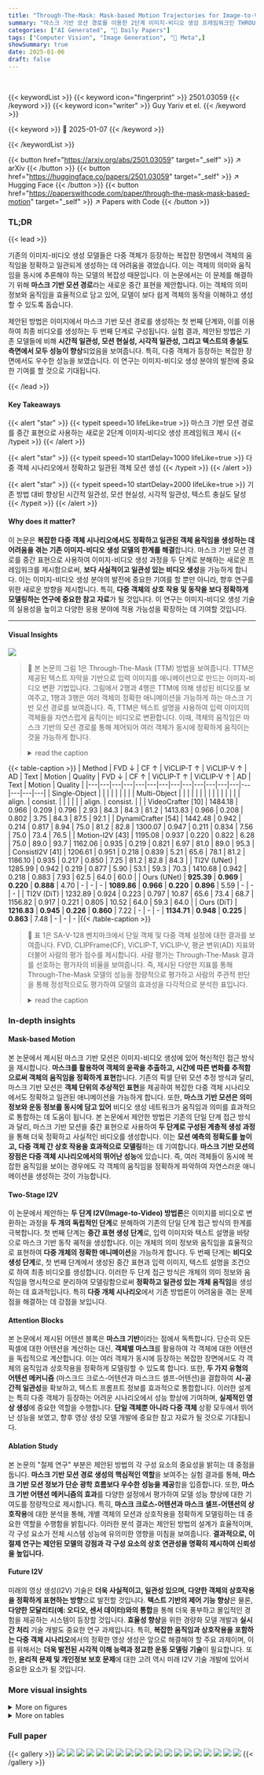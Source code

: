 ```yaml
---
title: "Through-The-Mask: Mask-based Motion Trajectories for Image-to-Video Generation"
summary: "마스크 기반 모션 경로를 이용한 2단계 이미지-비디오 생성 프레임워크인 THROUGH-THE-MASK가 다중 객체의 정확한 애니메이션을 가능하게 합니다."
categories: ["AI Generated", "🤗 Daily Papers"]
tags: ["Computer Vision", "Image Generation", "🏢 Meta",]
showSummary: true
date: 2025-01-06
draft: false
---
```


<br>

{{< keywordList >}}
{{< keyword icon="fingerprint" >}} 2501.03059 {{< /keyword >}}
{{< keyword icon="writer" >}} Guy Yariv et el. {{< /keyword >}}
 
{{< keyword >}} 🤗 2025-01-07 {{< /keyword >}}
 
{{< /keywordList >}}

{{< button href="https://arxiv.org/abs/2501.03059" target="_self" >}}
↗ arXiv
{{< /button >}}
{{< button href="https://huggingface.co/papers/2501.03059" target="_self" >}}
↗ Hugging Face
{{< /button >}}
{{< button href="https://paperswithcode.com/paper/through-the-mask-mask-based-motion" target="_self" >}}
↗ Papers with Code
{{< /button >}}




### TL;DR


{{< lead >}}

기존의 이미지-비디오 생성 모델들은 다중 객체가 등장하는 복잡한 장면에서 객체의 움직임을 정확하고 일관되게 생성하는 데 어려움을 겪었습니다. 이는 객체의 의미와 움직임을 동시에 추론해야 하는 모델의 복잡성 때문입니다.  이 논문에서는 이 문제를 해결하기 위해 **마스크 기반 모션 경로**라는 새로운 중간 표현을 제안합니다. 이는 객체의 의미 정보와 움직임을 효율적으로 담고 있어, 모델이 보다 쉽게 객체의 동작을 이해하고 생성할 수 있도록 돕습니다.

제안된 방법은 이미지에서 마스크 기반 모션 경로를 생성하는 첫 번째 단계와, 이를 이용하여 최종 비디오를 생성하는 두 번째 단계로 구성됩니다.  실험 결과, 제안된 방법은 기존 모델들에 비해 **시간적 일관성, 모션 현실성, 시각적 일관성, 그리고 텍스트의 충실도 측면에서 모두 성능이 향상**되었음을 보여줍니다. 특히, 다중 객체가 등장하는 복잡한 장면에서도 우수한 성능을 보였습니다. 이 연구는 이미지-비디오 생성 분야의 발전에 중요한 기여를 할 것으로 기대됩니다.

{{< /lead >}}


#### Key Takeaways

{{< alert "star" >}}
{{< typeit speed=10 lifeLike=true >}} 마스크 기반 모션 경로를 중간 표현으로 사용하는 새로운 2단계 이미지-비디오 생성 프레임워크 제시 {{< /typeit >}}
{{< /alert >}}

{{< alert "star" >}}
{{< typeit speed=10 startDelay=1000 lifeLike=true >}} 다중 객체 시나리오에서 정확하고 일관된 객체 모션 생성 {{< /typeit >}}
{{< /alert >}}

{{< alert "star" >}}
{{< typeit speed=10 startDelay=2000 lifeLike=true >}} 기존 방법 대비 향상된 시간적 일관성, 모션 현실성, 시각적 일관성, 텍스트 충실도 달성 {{< /typeit >}}
{{< /alert >}}

#### Why does it matter?
이 논문은 **복잡한 다중 객체 시나리오에서도 정확하고 일관된 객체 움직임을 생성하는 데 어려움을 겪는 기존 이미지-비디오 생성 모델의 한계를 해결**합니다.  마스크 기반 모션 경로를 중간 표현으로 사용하여 이미지-비디오 생성 과정을 두 단계로 분해하는 새로운 프레임워크를 제시함으로써, **보다 사실적이고 일관성 있는 비디오 생성**을 가능하게 합니다. 이는 이미지-비디오 생성 분야의 발전에 중요한 기여를 할 뿐만 아니라, 향후 연구를 위한 새로운 방향을 제시합니다. 특히, **다중 객체의 상호 작용 및 동작을 보다 정확하게 모델링하는 연구에 중요한 참고 자료**가 될 것입니다.  이 연구는 이미지-비디오 생성 기술의 실용성을 높이고 다양한 응용 분야에 적용 가능성을 확장하는 데 기여할 것입니다.

------
#### Visual Insights



![](https://arxiv.org/html/2501.03059/x2.png)

> 🔼 본 논문의 그림 1은 Through-The-Mask (TTM) 방법을 보여줍니다. TTM은 제공된 텍스트 자막을 기반으로 입력 이미지를 애니메이션으로 만드는 이미지-비디오 변환 기법입니다. 그림에서 2행과 4행은 TTM에 의해 생성된 비디오를 보여주고, 1행과 3행은 여러 객체의 정확한 애니메이션을 가능하게 하는 마스크 기반 모션 경로를 보여줍니다.  즉, TTM은 텍스트 설명을 사용하여 입력 이미지의 객체들을 자연스럽게 움직이는 비디오로 변환합니다. 이때, 객체의 움직임은 마스크 기반의 모션 경로를 통해 제어되어 여러 객체가 동시에 정확하게 움직이는 것을 가능하게 합니다.
> <details>
> <summary>read the caption</summary>
> Figure 1:  Through-The-Mask is an Image-to-Video method that animates an input image based on a provided text caption. The generated video (rows 2 and 4) leverages mask-based motion trajectories (rows 1 and 3), enabling accurate animation of multiple objects.
> </details>





{{< table-caption >}}
| Method | FVD ↓ | CF ↑ | ViCLIP-T ↑ | ViCLIP-V ↑ | AD | Text | Motion | Quality | FVD ↓ | CF ↑ | ViCLIP-T ↑ | ViCLIP-V ↑ | AD | Text | Motion | Quality |
|---|---|---|---|---|---|---|---|---|---|---|---|---|---|---|---|---|
| Single-Object |  |  |  |  |  |  |  |  | Multi-Object |  |  |  |  |  |  |  |
|  |  |  |  |  |  | align. | consist. |  |  |  |  |  | align. | consist. |  |
| VideoCrafter [10] | 1484.18 | 0.966 | 0.209 | 0.796 | 2.93 | 84.3 | 84.3 | 81.2 | 1413.83 | 0.966 | 0.208 | 0.802 | 3.75 | 84.3 | 87.5 | 92.1 |
| DynamiCrafter [54] | 1442.48 | 0.942 | 0.214 | 0.817 | 8.94 | 75.0 | 81.2 | 82.8 | 1300.07 | 0.947 | 0.211 | 0.834 | 7.56 | 75.0 | 73.4 | 76.5 |
| Motion-I2V [43] | 1195.08 | 0.937 | 0.220 | 0.822 | 6.28 | 75.0 | 89.0 | 93.7 | 1162.06 | 0.935 | 0.219 | 0.821 | 6.97 | 81.0 | 89.0 | 95.3 |
| ConsistI2V [41] | 1206.61 | 0.951 | 0.218 | 0.839 | 5.21 | 65.6 | 78.1 | 81.2 | 1186.10 | 0.935 | 0.217 | 0.850 | 7.25 | 81.2 | 82.8 | 84.3 |
| TI2V (UNet) | 1285.99 | 0.942 | 0.219 | 0.877 | 5.90 | 53.1 | 59.3 | 70.3 | 1410.68 | 0.942 | 0.218 | 0.883 | 7.93 | 62.5 | 64.0 | 60.0 |
| Ours (UNet) | **925.39** | **0.969** | **0.220** | **0.888** | 4.70 | - | - | - | **1089.86** | **0.966** | **0.220** | **0.896** | 5.59 | - | - | - |
| TI2V (DiT) | 1232.89 | 0.924 | 0.223 | 0.797 | 10.87 | 65.6 | 73.4 | 68.7 | 1156.82 | 0.917 | 0.221 | 0.805 | 10.52 | 64.0 | 59.3 | 64.0 |
| Ours (DiT) | **1216.83** | **0.945** | **0.226** | **0.860** | 7.22 | - | - | - | **1134.71** | **0.948** | **0.225** | **0.863** | 7.48 | - | - | - |{{< /table-caption >}}

> 🔼 표 1은 SA-V-128 벤치마크에서 단일 객체 및 다중 객체 설정에 대한 결과를 보여줍니다.  FVD, CLIPFrame(CF), ViCLIP-T, ViCLIP-V, 평균 변위(AD) 지표와 더불어 사람의 평가 점수를 제시합니다. 사람 평가는 Through-The-Mask 결과를 선호하는 평가자의 비율을 보여줍니다.  즉, 제시된 다양한 지표를 통해 Through-The-Mask 모델의 성능을 정량적으로 평가하고 사람의 주관적 판단을 통해 정성적으로도 평가하여 모델의 효과성을 다각적으로 분석한 표입니다.
> <details>
> <summary>read the caption</summary>
> Table 1: Results for single-object and multi-object settings on the SA-V-128 Benchmark. We report FVD, CLIPFrame (CF), ViCLIP-T, ViCLIP-V, and Average Displacement (AD), along with human ratings. Human evaluation shows the percentage of raters that prefer the results of Through-The-Mask.
> </details>





### In-depth insights


#### Mask-based Motion
본 논문에서 제시된 마스크 기반 모션은 이미지-비디오 생성에 있어 혁신적인 접근 방식을 제시합니다. **마스크를 활용하여 객체의 윤곽을 추출하고, 시간에 따른 변화를 추적함으로써 객체의 움직임을 정확하게 표현**합니다. 기존의 픽셀 단위 모션 추정 방식과 달리, 마스크 기반 모션은 **객체 단위의 추상적인 표현**을 제공하여 복잡한 다중 객체 시나리오에서도 정확하고 일관된 애니메이션을 가능하게 합니다. 또한, **마스크 기반 모션은 의미 정보와 운동 정보를 동시에 담고 있어** 비디오 생성 네트워크가 움직임과 의미를 효과적으로 통합하는 데 도움이 됩니다. 본 논문에서 제안한 방법은 기존의 단일 단계 접근 방식과 달리, 마스크 기반 모션을 중간 표현으로 사용하여 **두 단계로 구성된 계층적 생성 과정**을 통해 더욱 정확하고 사실적인 비디오를 생성합니다. 이는 **모션 예측의 정확도를 높이고, 다중 객체 간 상호 작용을 효과적으로 모델링**하는 데 기여합니다.  **마스크 기반 모션의 장점은 다중 객체 시나리오에서의 뛰어난 성능**에 있습니다. 즉, 여러 객체들이 동시에 복잡한 움직임을 보이는 경우에도 각 객체의 움직임을 정확하게 파악하여 자연스러운 애니메이션을 생성하는 것이 가능합니다.

#### Two-Stage I2V
이 논문에서 제안하는 **두 단계 I2V(Image-to-Video) 방법론**은 이미지를 비디오로 변환하는 과정을 **두 개의 독립적인 단계**로 분해하여 기존의 단일 단계 접근 방식의 한계를 극복합니다. 첫 번째 단계는 **중간 표현 생성 단계**로, 입력 이미지와 텍스트 설명을 바탕으로 마스크 기반 동작 궤적을 생성합니다. 이는 개체의 의미 정보와 움직임을 효율적으로 표현하여 **다중 개체의 정확한 애니메이션**을 가능하게 합니다. 두 번째 단계는 **비디오 생성 단계**로, 첫 번째 단계에서 생성된 중간 표현과 입력 이미지, 텍스트 설명을 조건으로 하여 최종 비디오를 생성합니다. 이러한 두 단계 접근 방식은 개체의 의미 정보와 움직임을 명시적으로 분리하여 모델링함으로써 **정확하고 일관성 있는 개체 움직임**을 생성하는 데 효과적입니다. 특히 **다중 개체 시나리오**에서 기존 방법론이 어려움을 겪는 문제점을 해결하는 데 강점을 보입니다.

#### Attention Blocks
본 논문에서 제시된 어텐션 블록은 **마스크 기반**이라는 점에서 독특합니다. 단순히 모든 픽셀에 대한 어텐션을 계산하는 대신, **객체별 마스크**를 활용하여 각 객체에 대한 어텐션을 독립적으로 계산합니다. 이는 여러 객체가 동시에 등장하는 복잡한 장면에서도 각 객체의 움직임과 상호작용을 정확하게 모델링할 수 있도록 합니다. 또한, **두 가지 유형의 어텐션 메커니즘** (마스크드 크로스-어텐션과 마스크드 셀프-어텐션)을 결합하여 **시-공간적 일관성**을 확보하고, 텍스트 프롬프트 정보를 효과적으로 통합합니다. 이러한 설계는 특히 다중 객체가 등장하는 어려운 시나리오에서 성능 향상에 기여하며, **실제적인 영상 생성**에 중요한 역할을 수행합니다. **단일 객체뿐 아니라 다중 객체** 상황 모두에서 뛰어난 성능을 보였고, 향후 영상 생성 모델 개발에 중요한 참고 자료가 될 것으로 기대됩니다.

#### Ablation Study
본 논문의 "절제 연구" 부분은 제안된 방법의 각 구성 요소의 중요성을 밝히는 데 중점을 둡니다. **마스크 기반 모션 경로 생성의 핵심적인 역할**을 보여주는 실험 결과를 통해, **마스크 기반 모션 정보가 단순 광학 흐름보다 우수한 성능을 제공**함을 입증합니다. 또한, **마스크 기반 어텐션 메커니즘의 효과**를 다양한 설정에서 평가하여 모델 성능 향상에 대한 기여도를 정량적으로 제시합니다. 특히, **마스크 크로스-어텐션과 마스크 셀프-어텐션의 상호작용**에 대한 분석을 통해, 개별 객체의 모션과 상호작용을 정확하게 모델링하는 데 중요한 역할을 수행함을 밝힙니다. 이러한 분석 결과는 제안된 방법의 설계가 효율적이며, 각 구성 요소가 전체 시스템 성능에 유의미한 영향을 미침을 보여줍니다.  **결과적으로, 이 절제 연구는 제안된 모델의 강점과 각 구성 요소의 상호 연관성을 명확히 제시하여 신뢰성을 높입니다.**

#### Future I2V
미래의 영상 생성(I2V) 기술은 **더욱 사실적이고, 일관성 있으며, 다양한 객체의 상호작용을 정확하게 표현하는 방향**으로 발전할 것입니다.  **텍스트 기반의 제어 기능 향상**은 물론, **다양한 모달리티(예: 오디오, 센서 데이터)와의 통합**을 통해 더욱 풍부하고 몰입적인 경험을 제공하는 시스템이 등장할 것입니다.  **효율성 향상**을 위한 경량화 모델 개발과 **실시간 처리** 기술 개발도 중요한 연구 과제입니다.  특히, **복잡한 움직임과 상호작용을 포함하는 다중 객체 시나리오**에서의 정확한 영상 생성은 앞으로 해결해야 할 주요 과제이며, 이를 위해서는 **더욱 발전된 시각적 이해 능력과 정교한 운동 모델링 기술**이 필요합니다.  또한, **윤리적 문제 및 개인정보 보호 문제**에 대한 고려 역시 미래 I2V 기술 개발에 있어서 중요한 요소가 될 것입니다.


### More visual insights

<details>
<summary>More on figures
</summary>


![](https://arxiv.org/html/2501.03059/x3.png)

> 🔼 그림 2는 제안된 이미지-비디오 생성 프레임워크의 개요를 보여줍니다. 참조 이미지 x<sup>(0)</sup>와 텍스트 프롬프트 c를 일관된 비디오 시퀀스 x̂로 변환하는 과정을 나타냅니다. 미리 훈련된 LLM을 사용하여 동작 관련 프롬프트 c<sub>motion</sub>과 개별 객체 관련 프롬프트 c<sub>local</sub>={c<sub>local</sub><sup>(1)</sup>,...,c<sub>local</sub><sup>(L)</sup>}를 추출하여 각 객체의 의도된 동작을 포착합니다. SAM2를 사용하여 참조 이미지 x<sup>(0)</sup>로부터 초기 분할 마스크 s<sup>(0)</sup>을 생성합니다. 1단계에서는 이미지-동작 모델이 x<sup>(0)</sup>, s<sup>(0)</sup>, c<sub>motion</sub>을 사용하여 객체별 이동 경로를 나타내는 마스크 기반 동작 경로 ŝ를 생성합니다. 2단계에서는 동작-비디오 모델이 x<sup>(0)</sup>, 생성된 경로 ŝ, 전역 조건으로서의 텍스트 프롬프트 c, 마스크 어텐션 블록(3.3절)을 통해 객체별 프롬프트 c<sub>local</sub>을 입력받아 최종 비디오 x̂를 생성합니다.
> <details>
> <summary>read the caption</summary>
> Figure 2:  Overview of our I2V framework, transforming a reference image x(0)superscript𝑥0x^{(0)}italic_x start_POSTSUPERSCRIPT ( 0 ) end_POSTSUPERSCRIPT and text prompt c𝑐citalic_c into a coherent video sequence x^^𝑥\hat{x}over^ start_ARG italic_x end_ARG. A pre-trained LLM is used to derive the motion-specific prompt cm⁢o⁢t⁢i⁢o⁢nsubscript𝑐𝑚𝑜𝑡𝑖𝑜𝑛c_{motion}italic_c start_POSTSUBSCRIPT italic_m italic_o italic_t italic_i italic_o italic_n end_POSTSUBSCRIPT and object-specific prompts cl⁢o⁢c⁢a⁢l={cl⁢o⁢c⁢a⁢l(1),…,cl⁢o⁢c⁢a⁢l(L)}subscript𝑐𝑙𝑜𝑐𝑎𝑙superscriptsubscript𝑐𝑙𝑜𝑐𝑎𝑙1…superscriptsubscript𝑐𝑙𝑜𝑐𝑎𝑙𝐿c_{local}=\{c_{local}^{(1)},\dots,c_{local}^{(L)}\}italic_c start_POSTSUBSCRIPT italic_l italic_o italic_c italic_a italic_l end_POSTSUBSCRIPT = { italic_c start_POSTSUBSCRIPT italic_l italic_o italic_c italic_a italic_l end_POSTSUBSCRIPT start_POSTSUPERSCRIPT ( 1 ) end_POSTSUPERSCRIPT , … , italic_c start_POSTSUBSCRIPT italic_l italic_o italic_c italic_a italic_l end_POSTSUBSCRIPT start_POSTSUPERSCRIPT ( italic_L ) end_POSTSUPERSCRIPT }, capturing each object’s intended motion. We generate an initial segmentation mask s(0)superscript𝑠0s^{(0)}italic_s start_POSTSUPERSCRIPT ( 0 ) end_POSTSUPERSCRIPT from x(0)superscript𝑥0x^{(0)}italic_x start_POSTSUPERSCRIPT ( 0 ) end_POSTSUPERSCRIPT using SAM2. In Stage 1, the Image-to-Motion utilizes x(0)superscript𝑥0x^{(0)}italic_x start_POSTSUPERSCRIPT ( 0 ) end_POSTSUPERSCRIPT, s(0)superscript𝑠0s^{(0)}italic_s start_POSTSUPERSCRIPT ( 0 ) end_POSTSUPERSCRIPT, and cm⁢o⁢t⁢i⁢o⁢nsubscript𝑐𝑚𝑜𝑡𝑖𝑜𝑛c_{motion}italic_c start_POSTSUBSCRIPT italic_m italic_o italic_t italic_i italic_o italic_n end_POSTSUBSCRIPT to generate mask-based motion trajectories s^^𝑠\hat{s}over^ start_ARG italic_s end_ARG that represent object-specific movement paths. In Stage 2, the Motion-to-Video takes as input x(0)superscript𝑥0x^{(0)}italic_x start_POSTSUPERSCRIPT ( 0 ) end_POSTSUPERSCRIPT, the generated trajectories s^^𝑠\hat{s}over^ start_ARG italic_s end_ARG, the text prompt c𝑐citalic_c as a global condition, and object-specific prompts cl⁢o⁢c⁢a⁢lsubscript𝑐𝑙𝑜𝑐𝑎𝑙c_{local}italic_c start_POSTSUBSCRIPT italic_l italic_o italic_c italic_a italic_l end_POSTSUBSCRIPT through a masked attention blocks (Section 3.3), producing the final video x^^𝑥\hat{x}over^ start_ARG italic_x end_ARG.
> </details>



![](https://arxiv.org/html/2501.03059/x4.png)

> 🔼 그림 3은 마스크 처리된 어텐션 블록의 작동 방식을 보여줍니다. 정사각형은 비디오의 잠재 패치를 나타내며, 색상으로 객체(예: 고양이 또는 개)를 구분합니다. 삼각형은 프롬프트 토큰을 나타내며, 회색은 전체 프롬프트를, 객체별 색상은 지역 프롬프트를 나타냅니다. 이 과정은 모든 패치에 대한 자기 어텐션, 각 객체에 제한된 마스크 처리된 자기 어텐션, 전체 프롬프트를 통합하는 교차 어텐션, 그리고 객체별 프롬프트를 정렬하는 마스크 처리된 교차 어텐션을 포함합니다.
> <details>
> <summary>read the caption</summary>
> Figure 3: Illustration of the masked attention block. Squares represent video latent patches, color-coded to indicate objects (e.g., cat or dog). Triangles denote prompt tokens: gray for global prompts and object-specific colors for local prompts. The pipeline features self-attention for all patches, masked self-attention restricted to each object, cross-attention integrating global prompts, and masked cross-attention aligning object-specific prompts.
> </details>



![](https://arxiv.org/html/2501.03059/x5.png)

> 🔼 본 그림은 논문의 SA-V-128 벤치마크에서 생성된 비디오의 시각적 비교를 보여줍니다. Through-The-Mask 모델과 TI2V 기준 모델의 결과를 비교하여 각 모델의 성능 차이를 보여줍니다. 여러 개의 객체가 포함된 복잡한 동작들을 얼마나 정확하게 애니메이션으로 만들었는지 보여주는 대표적인 예시들을 보여줍니다.  각 비디오는 입력 이미지와 텍스트 프롬프트를 기반으로 생성됩니다.  Through-The-Mask 모델은 여러 객체의 동작을 더욱 정확하고 일관되게 표현하는 것을 확인할 수 있습니다.
> <details>
> <summary>read the caption</summary>
> Figure 4: Qualitative comparison: Visual examples of generated videos for Through-The-Mask compared to the TI2V baseline on examples from the SA-V-128 benchmark.
> </details>



![](https://arxiv.org/html/2501.03059/x6.png)

> 🔼 이 그림은 이미지에서 비디오 생성을 위한 중간 표현으로 분할 마스크와 광학 흐름을 사용하여 생성된 비디오의 질적 비교를 보여줍니다. 첫 번째 행은 입력 이미지와 텍스트, 두 번째 행은 생성된 마스크, 세 번째 행은 생성된 광학 흐름을 보여줍니다. 네 번째와 다섯 번째 행은 생성된 비디오를 보여주는데, 네 번째 행은 마스크 기반 모델을 사용하고, 다섯 번째 행은 흐름 기반 모델을 사용합니다. 이를 통해 마스크 기반 방법이 흐름 기반 방법보다 더 나은 비디오 품질을 생성한다는 것을 보여줍니다.
> <details>
> <summary>read the caption</summary>
> Figure 5: Qualitative comparison of generated videos using segmentation masks vs optical flow as an intermediate motion representation. The first row shows the input image and text, the second row displays the generated masks, and the third row presents the generated optical flow. The fourth and fifth rows show the generated videos, with the fourth row using our mask-based model and the fifth using our flow-based model.
> </details>



![](https://arxiv.org/html/2501.03059/x7.png)

> 🔼 그림 6은 제안된 Through-The-Mask 방법의 다양한 설정에서 생성된 비디오들을 정성적으로 비교한 것입니다. 마스크 기반 크로스 어텐션, 마스크 기반 셀프 어텐션, 두 기법 모두 적용한 경우, 그리고 마스크 어텐션을 전혀 사용하지 않은 경우의 네 가지 설정을 비교합니다. 마스크 어텐션을 사용하지 않은 경우, 만화 속 슈퍼히어로는 기도 동작을 제대로 수행하지 못합니다. 마스크 기반 셀프 어텐션만 사용한 경우에도 기도 동작은 완벽하지 않지만, 움직임이 더 부드럽고 일관성이 있습니다. 마스크 기반 크로스 어텐션을 사용한 경우, 슈퍼히어로는 기도 동작을 성공적으로 수행하지만 손가락이 파랗게 변하는 등의 오류가 발생합니다. 마지막으로, 마스크 기반 크로스 어텐션과 셀프 어텐션을 모두 적용한 Through-The-Mask의 경우, 슈퍼히어로가 기도 동작을 완벽하게 수행합니다.
> <details>
> <summary>read the caption</summary>
> Figure 6: Qualitative comparison of generated videos for each configuration of Through-The-Mask. The results highlight differences when applying masked cross-attention (With cross-attn), self-attention (With self-attn), both (Ours), or no masked attention layers (No mask attn). Without masked attention, the cartoon superhero fails to perform a prayer. With masked self-attention, the superhero also fails, but the movement appears smoother and more consistent. With masked cross-attention, the superhero successfully performs the prayer, though his fingers turn blue. When integrating the full masked attention mechanism, the superhero performs the action correctly.
> </details>



![](https://arxiv.org/html/2501.03059/x8.png)

> 🔼 그림 7은 중간 모션 표현으로 분할 마스크와 광학 흐름을 사용하여 생성된 비디오의 질적 비교를 보여줍니다. 첫 번째 행에는 입력 이미지와 텍스트가 표시되고, 두 번째 행에는 생성된 마스크가 표시되고, 세 번째 행에는 생성된 광학 흐름이 표시됩니다. 네 번째와 다섯 번째 행에는 생성된 비디오가 표시되며, 네 번째 행은 마스크 기반 모델을 사용하고 다섯 번째 행은 흐름 기반 모델을 사용합니다. 이 그림은 마스크 기반 모션 표현이 흐름 기반 모션 표현보다 더 나은 결과를 생성함을 보여줍니다.
> <details>
> <summary>read the caption</summary>
> Figure 7: Qualitative comparison of generated videos using segmentation masks vs optical flow as an intermediate motion representation. The first row shows the input image and text, the second row displays the generated masks, and the third row presents the generated optical flow. The fourth and fifth rows show the generated videos, with the fourth row using our mask-based model and the fifth using our flow-based model.
> </details>



![](https://arxiv.org/html/2501.03059/x9.png)

> 🔼 본 그림은 논문에서 제안하는 Through-The-Mask 모델(DiT 기반)과 기준 모델인 TI2V(DiT 기반)을 사용하여 생성한 비디오를 정성적으로 비교한 결과를 보여줍니다. Through-The-Mask는 마스크 기반의 동작 궤적을 사용하여 여러 개체의 동작을 정확하게 애니메이션화하는 기능을 보여주며, TI2V보다 더 사실적이고 일관성 있는 비디오 생성 결과를 보여줍니다.  두 가지 예시를 통해 전차가 움직이는 장면과 앵무새가 나는 장면을 비교합니다. 각 장면에서 Through-The-Mask 모델은 TI2V 모델보다 더 자연스럽고 정확한 움직임을 생성하는 것을 확인할 수 있습니다.
> <details>
> <summary>read the caption</summary>
> Figure 8: Qualitative comparison of video generations produced by Through-The-Mask (DiT-based) and the TI2V baseline (DiT-based).
> </details>



</details>




<details>
<summary>More on tables
</summary>


{{< table-caption >}}
| Method | FVD ↓ | CF ↑ | ViCLIP-T ↑ | ViCLIP-V ↑ | AD | Text | Motion | Quality |
|---|---|---|---|---|---|---|---|---|
| VideoCrafter [10] | 266.83 | 0.961 | 0.195 | 0.810 | 4.87 | 78.9 | 78.1 | 80.4 |
| DynamiCrafter [54] | 217.40 | 0.946 | 0.200 | 0.840 | 8.28 | 55.4 | 53.9 | 53.9 |
| Motion-I2V [43] | 286.42 | 0.928 | 0.209 | 0.746 | 7.46 | 81.2 | 82.8 | 83.5 |
| ConsistI2V [41] | 283.59 | 0.938 | 0.202 | 0.838 | 6.38 | 57.0 | 67.1 | 65.6 |
| TI2V (UNet) | 242.18 | 0.954 | 0.203 | 0.858 | 5.99 | 49.2 | 57.8 | 66.4 |
| Ours (UNet) | **196.23** | **0.962** | **0.210** | **0.865** | 5.69 | - | - | - |
| TI2V (DiT) | 212.23 | 0.937 | 0.206 | 0.789 | 9.00 | 61.7 | 63.2 | 67.1 |
| Ours (DiT) | **192.45** | **0.948** | **0.215** | **0.847** | 7.42 | - | - | - |{{< /table-caption >}}
> 🔼 표 2는 Image-Animation-Bench에 대한 실험 결과를 보여줍니다.  FVD(Fréchet Video Distance), CF(CLIPFrame), ViCLIP-T, ViCLIP-V, AD(Average Displacement) 와 같은 다양한 객관적인 지표들을 사용하여 비디오 생성 모델의 성능을 평가했습니다.  또한 사람의 평가를 통해 Through-The-Mask 모델이 다른 모델들보다 얼마나 선호되는지 그 비율을 제시하여 주관적인 평가 결과도 포함하고 있습니다. 즉, 비디오의 현실감, 시간적 일관성, 텍스트 충실도, 이미지 충실도 그리고 동작의 자연스러움까지 다양한 측면에서 Through-The-Mask 모델의 성능을 객관적, 주관적 지표를 통해 종합적으로 평가한 표입니다.
> <details>
> <summary>read the caption</summary>
> Table 2: Image-Animation-Bench results. We report FVD, CLIPFrame (CF), ViCLIP-T, ViCLIP-V, and Average Displacement (AD), along with human ratings. Human evaluation shows the percentage of raters that prefer the results of Through-The-Mask.
> </details>

{{< table-caption >}}
| Config. | FVD↓ | CF↑ | ViCLIP-T↑ | ViCLIP-V↑ | AD |
|---|---|---|---|---|---| 
| TI2V (UNet) | 974.07 | 0.942 | 0.218 | 0.880 | 6.91 |
| no mask attn (UNet) | 972.25 | 0.962 | 0.214 | 0.880 | 4.99 |
| w. cross-attn (UNet) | 670.92 | 0.965 | 0.220 | 0.890 | 5.25 |
| w. self-attn (UNet) | 658.92 | 0.968 | 0.218 | 0.892 | 5.00 |
| Ours (UNet) | **648.59** | **0.968** | **0.220** | **0.892** | 5.15 |
| TI2V (DiT) | 1199.86 | 0.921 | 0.222 | 0.802 | 10.70 |
| no mask attn (DiT) | 1182.49 | 0.943 | 0.223 | 0.851 | 6.78 |
| w. cross-attn (DiT) | 1105.91 | 0.945 | 0.226 | 0.859 | 7.23 |
| w. self-attn (DiT) | 1152.38 | 0.946 | 0.223 | 0.855 | 7.01 |
| Ours (DiT) | **1082.23** | **0.947** | **0.226** | **0.861** | 7.35 |{{< /table-caption >}}
> 🔼 이 표는 논문의 4.3절 실험 결과(Ablation Study)의 일부분으로, SA-V-128 벤치마크를 사용하여 U-Net과 DiT 기반 모델 모두에서 서로 다른 어텐션 구성(Masked Attention)의 성능을 비교 분석한 결과를 보여줍니다.  각 모델의 FVD, CF, ViCLIP-T, ViCLIP-V, AD 지표 값을 제시하여 어텐션 메커니즘이 모델 성능에 미치는 영향을 정량적으로 평가합니다.  구체적으로는 마스크드 어텐션을 적용하지 않은 경우, 마스크드 크로스 어텐션만 적용한 경우, 마스크드 셀프 어텐션만 적용한 경우, 그리고 마스크드 크로스 및 셀프 어텐션을 모두 적용한 경우(THROUGH-THE-MASK)의 성능을 비교하여 어텐션 메커니즘의 효과를 분석합니다.
> <details>
> <summary>read the caption</summary>
> Table 3: Ablation study results on the SA-V-128 benchmark comparing the performance of different attention configurations, in both U-Net and DiT-based models.
> </details>

{{< table-caption >}}
| Configuration | FVD↓ | CF↑ | ViCLIP-T↑ | ViCLIP-V↑ | AD |
|---|---|---|---|---|---| 
| w. OF | 1014.72 | 0.934 | 0.219 | 0.879 | 7.04 |
| w. Seg. | **648.59** | **0.968** | **0.220** | **0.892** | 5.15 |{{< /table-caption >}}
> 🔼 이 표는 이미지-비디오 생성을 위한 두 가지 다른 모션 경로 표현 방식(분할 마스크와 광학 흐름)의 성능을 비교 분석한 결과를 보여줍니다.  'w. Seg'는 분할 마스크 기반 모션 경로를 사용한 모델,  'w. OF'는 광학 흐름 기반 모션 경로를 사용한 모델을 나타냅니다. 표에는 각 모델의 FVD, CF, ViCLIP-T, ViCLIP-V, AD 값이 제시되어 있어, 두 가지 방식의 성능 차이를 정량적으로 비교 분석하는 데 도움을 줍니다.
> <details>
> <summary>read the caption</summary>
> Table 4: Ablation study comparing segmentation masks and optical flow as motion trajectory representation. w. Seg refers to models with segmentation-based motion trajectories, while w. OF denotes models with optical flow-based motion trajectories.
> </details>

</details>




### Full paper

{{< gallery >}}
<img src="paper_images/1.png" class="grid-w50 md:grid-w33 xl:grid-w25" />
<img src="paper_images/2.png" class="grid-w50 md:grid-w33 xl:grid-w25" />
<img src="paper_images/3.png" class="grid-w50 md:grid-w33 xl:grid-w25" />
<img src="paper_images/4.png" class="grid-w50 md:grid-w33 xl:grid-w25" />
<img src="paper_images/5.png" class="grid-w50 md:grid-w33 xl:grid-w25" />
<img src="paper_images/6.png" class="grid-w50 md:grid-w33 xl:grid-w25" />
<img src="paper_images/7.png" class="grid-w50 md:grid-w33 xl:grid-w25" />
<img src="paper_images/8.png" class="grid-w50 md:grid-w33 xl:grid-w25" />
<img src="paper_images/9.png" class="grid-w50 md:grid-w33 xl:grid-w25" />
<img src="paper_images/10.png" class="grid-w50 md:grid-w33 xl:grid-w25" />
<img src="paper_images/11.png" class="grid-w50 md:grid-w33 xl:grid-w25" />
<img src="paper_images/12.png" class="grid-w50 md:grid-w33 xl:grid-w25" />
<img src="paper_images/13.png" class="grid-w50 md:grid-w33 xl:grid-w25" />
<img src="paper_images/14.png" class="grid-w50 md:grid-w33 xl:grid-w25" />
<img src="paper_images/15.png" class="grid-w50 md:grid-w33 xl:grid-w25" />
<img src="paper_images/16.png" class="grid-w50 md:grid-w33 xl:grid-w25" />
<img src="paper_images/17.png" class="grid-w50 md:grid-w33 xl:grid-w25" />
<img src="paper_images/18.png" class="grid-w50 md:grid-w33 xl:grid-w25" />
<img src="paper_images/19.png" class="grid-w50 md:grid-w33 xl:grid-w25" />
{{< /gallery >}}